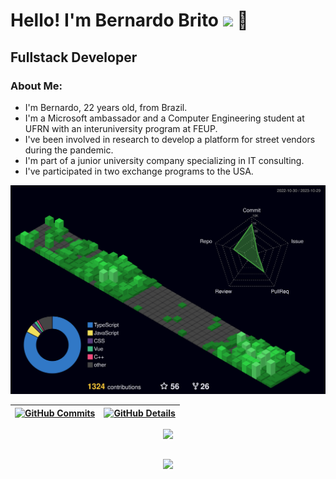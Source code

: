 <h1>Hello! I'm Bernardo Brito <img src="https://raw.githubusercontent.com/iampavangandhi/iampavangandhi/master/gifs/Hi.gif" width="30px"> 🚀</h1>
<h2>Fullstack Developer</h2>

### About Me:

 - I'm Bernardo, 22 years old, from Brazil.
 - I'm a Microsoft ambassador and a Computer Engineering student at UFRN with an interuniversity program at FEUP.
 - I've been involved in research to develop a platform for street vendors during the pandemic.
 - I'm part of a junior university company specializing in IT consulting.
 - I've participated in two exchange programs to the USA.


  ![Status](./profile-3d/profile-night-green.svg)
  

  
 | [![GitHub Commits](http://github-profile-summary-cards.vercel.app/api/cards/productive-time?username=brito-bernardo&theme=dracula&utcOffset=-3)](https://github.com/vn7n24fzkq/github-profile-summary-cards) | [![GitHub Details](http://github-profile-summary-cards.vercel.app/api/cards/profile-details?username=brito-bernardo&theme=dracula)](https://github.com/vn7n24fzkq/github-profile-summary-cards) |  
 | ----------- | ----------- |


 
  <div align="center" >
<a href="https://skillicons.dev"   >
  <img src="https://skillicons.dev/icons?i=git,javascript,typescript,css,html,react,next,tailwind,docker,figma,github,materialui,linux,styledcomponents,vercel,vite,bootstrap,python,django,php,laravel,mysql,sqlite,postgres,discord,linkedin,instagram" />
</a>
  <br />

  </div>

 
##
   <div align="center" >
     <img src="https://github-profile-trophy.vercel.app/?username=brito-bernardo&row=1&column=6&theme=dracula&margin-w=15&margin-h=15"/>
  </div>
  
 






 
  
  

  




